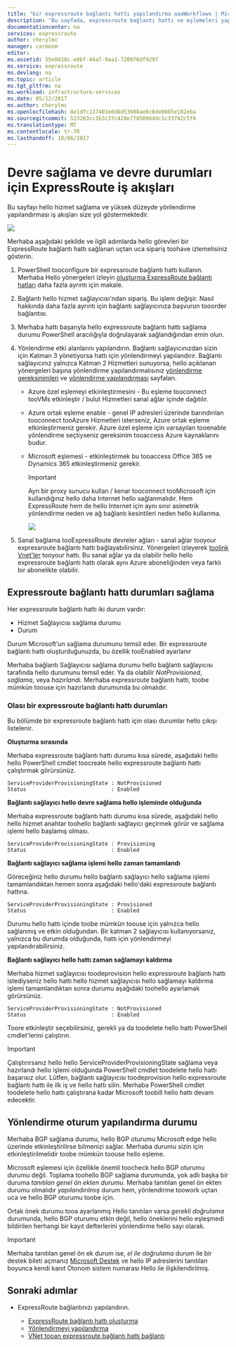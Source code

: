 ```yaml
---
title: "bir expressroute bağlantı hattı yapılandırma aaaWorkflows | Microsoft Docs"
description: "Bu sayfada, expressroute bağlantı hattı ve eşlemeleri yapılandırma hello iş akışları açıklanmaktadır"
documentationcenter: na
services: expressroute
author: cherylmc
manager: carmonm
editor: 
ms.assetid: 55e0418c-e0bf-44a7-9aa1-720076df9297
ms.service: expressroute
ms.devlang: na
ms.topic: article
ms.tgt_pltfrm: na
ms.workload: infrastructure-services
ms.date: 05/12/2017
ms.author: cherylmc
ms.openlocfilehash: 8e1dfc137401e0d6d53608ae6c8de0085e182eba
ms.sourcegitcommit: 523283cc1b3c37c428e77850964dc1c33742c5f0
ms.translationtype: MT
ms.contentlocale: tr-TR
ms.lasthandoff: 10/06/2017
---
```

# <a name="expressroute-workflows-for-circuit-provisioning-and-circuit-states"></a>Devre sağlama ve devre durumları için ExpressRoute iş akışları
Bu sayfayı hello hizmet sağlama ve yüksek düzeyde yönlendirme yapılandırması iş akışları size yol göstermektedir.

![](./media/expressroute-workflows/expressroute-circuit-workflow.png)

Merhaba aşağıdaki şekilde ve ilgili adımlarda hello görevleri bir ExpressRoute bağlantı hattı sağlanan uçtan uca sipariş toohave izlemelisiniz gösterin. 

1. PowerShell tooconfigure bir expressroute bağlantı hattı kullanın. Merhaba Hello yönergeleri izleyin [oluşturma ExpressRoute bağlantı hatları](expressroute-howto-circuit-classic.md) daha fazla ayrıntı için makale.
2. Bağlantı hello hizmet sağlayıcısı'ndan sipariş. Bu işlem değişir. Nasıl hakkında daha fazla ayrıntı için bağlantı sağlayıcınıza başvurun tooorder bağlantısı.
3. Merhaba hattı başarıyla hello expressroute bağlantı hattı sağlama durumu PowerShell aracılığıyla doğrulayarak sağlandığından emin olun. 
4. Yönlendirme etki alanlarını yapılandırın. Bağlantı sağlayıcınızdan sizin için Katman 3 yönetiyorsa hattı için yönlendirmeyi yapılandırır. Bağlantı sağlayıcınız yalnızca Katman 2 Hizmetleri sunuyorsa, hello açıklanan yönergeleri başına yönlendirme yapılandırmalısınız [yönlendirme gereksinimleri](expressroute-routing.md) ve [yönlendirme yapılandırması](expressroute-howto-routing-classic.md) sayfaları.
   
   * Azure özel eşlemeyi etkinleştirmesini - Bu eşleme tooconnect tooVMs etkinleştir / bulut Hizmetleri sanal ağlar içinde dağıtılır.
   * Azure ortak eşleme enable - genel IP adresleri üzerinde barındırılan tooconnect tooAzure Hizmetleri isterseniz, Azure ortak eşleme etkinleştirmeniz gerekir. Azure özel eşleme için varsayılan tooenable yönlendirme seçtiyseniz gereksinim tooaccess Azure kaynaklarını budur.
   * Microsoft eşlemesi - etkinleştirmek bu tooaccess Office 365 ve Dynamics 365 etkinleştirmeniz gerekir. 
     
     > [!IMPORTANT]
     > Ayrı bir proxy sunucu kullan / kenar tooconnect tooMicrosoft için kullandığınız hello daha Internet hello sağlanmalıdır. Hem ExpressRoute hem de hello Internet için aynı sınır asimetrik yönlendirme neden ve ağ bağlantı kesintileri neden hello kullanma.
     > 
     > 
     
     ![](./media/expressroute-workflows/routing-workflow.png)
5. Sanal bağlama tooExpressRoute devreler ağları - sanal ağlar tooyour expressroute bağlantı hattı bağlayabilirsiniz. Yönergeleri izleyerek [toolink Vnet'ler](expressroute-howto-linkvnet-arm.md) tooyour hattı. Bu sanal ağlar ya da olabilir hello hello expressroute bağlantı hattı olarak aynı Azure aboneliğinden veya farklı bir abonelikte olabilir.

## <a name="expressroute-circuit-provisioning-states"></a>Expressroute bağlantı hattı durumları sağlama
Her expressroute bağlantı hattı iki durum vardır:

* Hizmet Sağlayıcısı sağlama durumu
* Durum

Durum Microsoft'un sağlama durumunu temsil eder. Bir expressroute bağlantı hattı oluşturduğunuzda, bu özellik tooEnabled ayarlanır

Merhaba bağlantı Sağlayıcısı sağlama durumu hello bağlantı sağlayıcısı tarafında hello durumunu temsil eder. Ya da olabilir *NotProvisioned*, *sağlama*, veya *hazırlandı*. Merhaba expressroute bağlantı hattı, toobe mümkün toouse için hazırlandı durumunda bu olmalıdır.

### <a name="possible-states-of-an-expressroute-circuit"></a>Olası bir expressroute bağlantı hattı durumları
Bu bölümde bir expressroute bağlantı hattı için olası durumlar hello çıkışı listelenir.

**Oluşturma sırasında**

Merhaba expressroute bağlantı hattı durumu kısa sürede, aşağıdaki hello hello PowerShell cmdlet toocreate hello expressroute bağlantı hattı çalıştırmak görürsünüz.

    ServiceProviderProvisioningState : NotProvisioned
    Status                           : Enabled


**Bağlantı sağlayıcı hello devre sağlama hello işleminde olduğunda**

Merhaba expressroute bağlantı hattı durumu kısa sürede, aşağıdaki hello hello hizmet anahtar toohello bağlantı sağlayıcı geçirmek görür ve sağlama işlemi hello başlamış olması.

    ServiceProviderProvisioningState : Provisioning
    Status                           : Enabled


**Bağlantı sağlayıcı sağlama işlemi hello zaman tamamlandı**

Göreceğiniz hello durumu hello bağlantı sağlayıcı hello sağlama işlemi tamamlandıktan hemen sonra aşağıdaki hello'daki expressroute bağlantı hattına.

    ServiceProviderProvisioningState : Provisioned
    Status                           : Enabled

Durumu hello hattı içinde toobe mümkün toouse için yalnızca hello sağlanmış ve etkin olduğundan. Bir katman 2 sağlayıcısı kullanıyorsanız, yalnızca bu durumda olduğunda, hattı için yönlendirmeyi yapılandırabilirsiniz.

**Bağlantı sağlayıcı hello hattı zaman sağlamayı kaldırma**

Merhaba hizmet sağlayıcısı toodeprovision hello expressroute bağlantı hattı istediyseniz hello hattı hello hizmet sağlayıcısı hello sağlamayı kaldırma işlemi tamamlandıktan sonra durumu aşağıdaki toohello ayarlamak görürsünüz.

    ServiceProviderProvisioningState : NotProvisioned
    Status                           : Enabled


Toore etkinleştir seçebilirsiniz, gerekli ya da toodelete hello hattı PowerShell cmdlet'lerini çalıştırın.  

> [!IMPORTANT]
> Çalıştırırsanız hello hello ServiceProviderProvisioningState sağlama veya hazırlandı hello işlemi olduğunda PowerShell cmdlet toodelete hello hattı başarısız olur. Lütfen, bağlantı sağlayıcısı toodeprovision hello expressroute bağlantı hattı ile ilk iş ve hello hattı silin. Merhaba PowerShell cmdlet toodelete hello hattı çalıştırana kadar Microsoft toobill hello hattı devam edecektir.
> 
> 

## <a name="routing-session-configuration-state"></a>Yönlendirme oturum yapılandırma durumu
Merhaba BGP sağlama durumu, hello BGP oturumu Microsoft edge hello üzerinde etkinleştirilirse bilmenizi sağlar. Merhaba durumu sizin için etkinleştirilmelidir toobe mümkün toouse hello eşleme.

Microsoft eşlemesi için özellikle önemli toocheck hello BGP oturumu durumu değil. Toplama toohello BGP sağlama durumunda, yok adlı başka bir duruma *tanıtılan genel ön ekten durumu*. Merhaba tanıtılan genel ön ekten durumu olmalıdır *yapılandırılmış* durum hem, yönlendirme toowork uçtan uca ve hello BGP oturumu toobe için. 

Ortak önek durumu tooa ayarlanmış Hello tanıtılan varsa *gerekli doğrulama* durumunda, hello BGP oturumu etkin değil, hello öneklerini hello eşleşmedi bildirilen herhangi bir kayıt defterlerini yönlendirme hello sayı olarak. 

> [!IMPORTANT]
> Merhaba tanıtılan genel ön ek durum ise, *el ile doğrulama* durum ile bir destek bileti açmanız [Microsoft Destek](https://portal.azure.com/?#blade/Microsoft_Azure_Support/HelpAndSupportBlade) ve hello IP adreslerini tanıtılan boyunca kendi kanıt Otonom sistem numarası Hello ile ilişkilendirilmiş.
> 
> 

## <a name="next-steps"></a>Sonraki adımlar
* ExpressRoute bağlantınızı yapılandırın.
  
  * [ExpressRoute bağlantı hattı oluşturma](expressroute-howto-circuit-arm.md)
  * [Yönlendirmeyi yapılandırma](expressroute-howto-routing-arm.md)
  * [VNet tooan expressroute bağlantı hattı bağlantı](expressroute-howto-linkvnet-arm.md)

